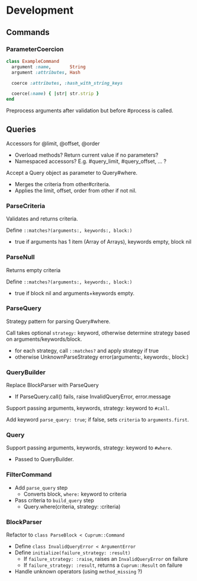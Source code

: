 # Development

## Commands

### ParameterCoercion

```ruby
class ExampleCommand
  argument :name,       String
  argument :attributes, Hash

  coerce :attributes, :hash_with_string_keys

  coerce(:name) { |str| str.strip }
end
```

Preprocess arguments after validation but before #process is called.

## Queries

Accessors for @limit, @offset, @order
  - Overload methods? Return current value if no parameters?
  - Namespaced accessors? E.g. #query_limit, #query_offset, ... ?

Accept a Query object as parameter to Query#where.
  - Merges the criteria from other#criteria.
  - Applies the limit, offset, order from other if not nil.

### ParseCriteria

Validates and returns criteria.

Define `::matches?(arguments:, keywords:, block:)`
  - true if arguments has 1 item (Array of Arrays), keywords empty, block nil

### ParseNull

Returns empty criteria

Define `::matches?(arguments:, keywords:, block:)`
  - true if block nil and arguments+keywords empty.

### ParseQuery

Strategy pattern for parsing Query#where.

Call takes optional `strategy:` keyword, otherwise determine strategy based on arguments/keywords/block.
  - for each strategy, call `::matches?` and apply strategy if true
  - otherwise UnknownParseStrategy error(arguments:, keywords:, block:)

### QueryBuilder

Replace BlockParser with ParseQuery
  - If ParseQuery.call() fails, raise InvalidQueryError, error.message

Support passing arguments, keywords, strategy: keyword to `#call`.

Add keyword `parse_query: true`; if false, sets `criteria` to `arguments.first`.

### Query

Support passing arguments, keywords, strategy: keyword to `#where`.
  - Passed to QueryBuilder.

### FilterCommand

- Add `parse_query` step
  - Converts block, `where:` keyword to criteria
- Pass criteria to `build_query` step
  - Query.where(criteria, strategy: :criteria)

### BlockParser

Refactor to `class ParseBlock < Cuprum::Command`
  - Define `class InvalidQueryError < ArgumentError`
  - Define `initialize(failure_strategy: :result)`
    - If `failure_strategy: :raise`, raises an `InvalidQueryError` on failure
    - If `failure_strategy: :result`, returns a `Cuprum::Result` on failure
  - Handle unknown operators (using `method_missing` ?)
